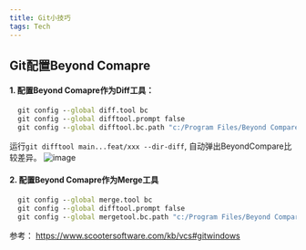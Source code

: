 ```yaml
---
title: Git小技巧
tags: Tech
---
```

## Git配置Beyond Comapre

#### 1. 配置Beyond Comapre作为Diff工具：
``` cmd
  git config --global diff.tool bc
  git config --global difftool.prompt false
  git config --global difftool.bc.path "c:/Program Files/Beyond Compare 4/bcomp.exe"
```
运行`git difftool main...feat/xxx --dir-diff`, 自动弹出BeyondCompare比较差异。
![image](https://github.com/BD-Joy/Continuous-Learning/assets/7828364/5d0fa648-0a5b-4b73-9bf1-6d9edb4cdd5c)


#### 2. 配置Beyond Comapre作为Merge工具
``` cmd
  git config --global merge.tool bc
  git config --global difftool.prompt false
  git config --global mergetool.bc.path "c:/Program Files/Beyond Compare 4/bcomp.exe"
```

参考：
https://www.scootersoftware.com/kb/vcs#gitwindows
